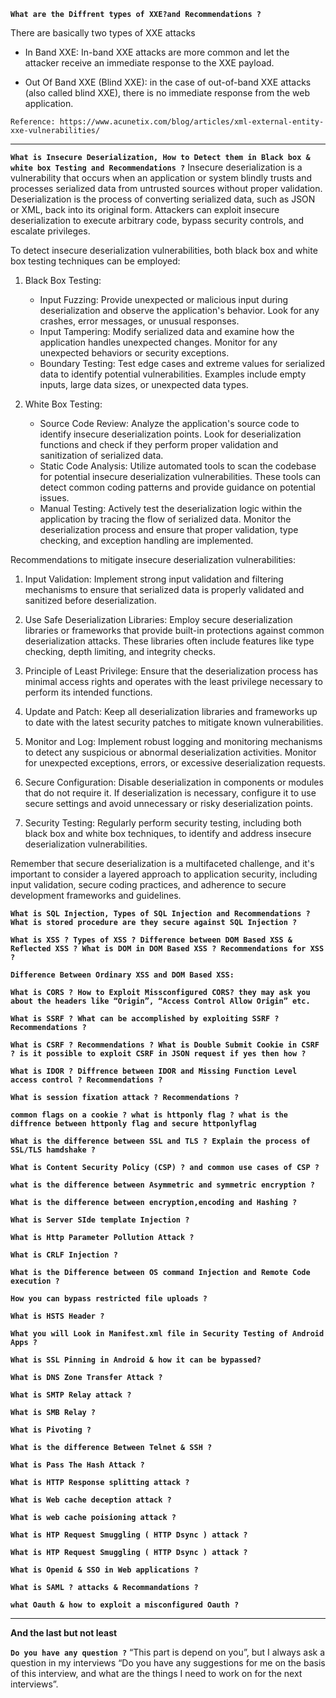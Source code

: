 **`What are the Diffrent types of XXE?and Recommendations ?`**

There are basically two types of XXE attacks

- In Band XXE: In-band XXE attacks are more common and let the attacker receive an immediate response to the XXE payload.

- Out Of Band XXE (Blind XXE): in the case of out-of-band XXE attacks (also called blind XXE), there is no immediate response from the web application.
```
Reference: https://www.acunetix.com/blog/articles/xml-external-entity-xxe-vulnerabilities/
```
---

**`What is Insecure Deserialization, How to Detect them in Black box & white box Testing and Recommendations ?`**
Insecure deserialization is a vulnerability that occurs when an application or system blindly trusts and processes serialized data from untrusted sources without proper validation. Deserialization is the process of converting serialized data, such as JSON or XML, back into its original form. Attackers can exploit insecure deserialization to execute arbitrary code, bypass security controls, and escalate privileges.

To detect insecure deserialization vulnerabilities, both black box and white box testing techniques can be employed:

1. Black Box Testing:
   - Input Fuzzing: Provide unexpected or malicious input during deserialization and observe the application's behavior. Look for any crashes, error messages, or unusual responses.
   - Input Tampering: Modify serialized data and examine how the application handles unexpected changes. Monitor for any unexpected behaviors or security exceptions.
   - Boundary Testing: Test edge cases and extreme values for serialized data to identify potential vulnerabilities. Examples include empty inputs, large data sizes, or unexpected data types.

2. White Box Testing:
   - Source Code Review: Analyze the application's source code to identify insecure deserialization points. Look for deserialization functions and check if they perform proper validation and sanitization of serialized data.
   - Static Code Analysis: Utilize automated tools to scan the codebase for potential insecure deserialization vulnerabilities. These tools can detect common coding patterns and provide guidance on potential issues.
   - Manual Testing: Actively test the deserialization logic within the application by tracing the flow of serialized data. Monitor the deserialization process and ensure that proper validation, type checking, and exception handling are implemented.

Recommendations to mitigate insecure deserialization vulnerabilities:

1. Input Validation: Implement strong input validation and filtering mechanisms to ensure that serialized data is properly validated and sanitized before deserialization.

2. Use Safe Deserialization Libraries: Employ secure deserialization libraries or frameworks that provide built-in protections against common deserialization attacks. These libraries often include features like type checking, depth limiting, and integrity checks.

3. Principle of Least Privilege: Ensure that the deserialization process has minimal access rights and operates with the least privilege necessary to perform its intended functions.

4. Update and Patch: Keep all deserialization libraries and frameworks up to date with the latest security patches to mitigate known vulnerabilities.

5. Monitor and Log: Implement robust logging and monitoring mechanisms to detect any suspicious or abnormal deserialization activities. Monitor for unexpected exceptions, errors, or excessive deserialization requests.

6. Secure Configuration: Disable deserialization in components or modules that do not require it. If deserialization is necessary, configure it to use secure settings and avoid unnecessary or risky deserialization points.

7. Security Testing: Regularly perform security testing, including both black box and white box techniques, to identify and address insecure deserialization vulnerabilities.

Remember that secure deserialization is a multifaceted challenge, and it's important to consider a layered approach to application security, including input validation, secure coding practices, and adherence to secure development frameworks and guidelines.

**`What is SQL Injection, Types of SQL Injection and Recommendations ? What is stored procedure are they secure against SQL Injection ?`**

**`What is XSS ? Types of XSS ? Difference between DOM Based XSS & Reflected XSS ? What is DOM in DOM Based XSS ? Recommendations for XSS ?`**

**`Difference Between Ordinary XSS and DOM Based XSS:`**

**`What is CORS ? How to Exploit Missconfigured CORS? they may ask you about the headers like “Origin”, “Access Control Allow Origin” etc.`**

**`What is SSRF ? What can be accomplished by exploiting SSRF ? Recommendations ?`**

**`What is CSRF ? Recommendations ? What is Double Submit Cookie in CSRF ? is it possible to exploit CSRF in JSON request if yes then how ?`**

**`What is IDOR ? Diffrence between IDOR and Missing Function Level access control ? Recommendations ?`**

**`What is session fixation attack ? Recommendations ?`**

**`common flags on a cookie ? what is httponly flag ? what is the diffrence between httponly flag and secure httponlyflag`**

**`What is the difference between SSL and TLS ? Explain the process of SSL/TLS hamdshake ?`**

**`What is Content Security Policy (CSP) ? and common use cases of CSP ?`**

**`what is the difference between Asymmetric and symmetric encryption ?`**

**`What is the difference between encryption,encoding and Hashing ?`**

**`What is Server SIde template Injection ?`**

**`What is Http Parameter Pollution Attack ?`**

**`What is CRLF Injection ?`**

**`What is the Difference between OS command Injection and Remote Code execution ?`**

**`How you can bypass restricted file uploads ?`**

**`What is HSTS Header ?`**

**`What you will Look in Manifest.xml file in Security Testing of Android Apps ?`**

**`What is SSL Pinning in Android & how it can be bypassed?`**

**`What is DNS Zone Transfer Attack ?`**

**`What is SMTP Relay attack ?`**

**`What is SMB Relay ?`**

**`What is Pivoting ?`**

**`What is the difference Between Telnet & SSH ?`**

**`What is Pass The Hash Attack ?`**

**`What is HTTP Response splitting attack ?`**

**`What is Web cache deception attack ?`**

**`What is web cache poisioning attack ?`**

**`What is HTP Request Smuggling ( HTTP Dsync ) attack ?`**

**`What is HTP Request Smuggling ( HTTP Dsync ) attack ?`**

**`What is Openid & SSO in Web applications ?`**

**`What is SAML ? attacks & Recommandations ?`**

**`what Oauth & how to exploit a misconfigured Oauth ?`**

---

**And the last but not least**

**`Do you have any question ?`**
“This part is depend on you”, but I always ask a question in my interviews “Do you have any suggestions for me on the basis of this interview, and what are the things I need to work on for the next interviews”.

